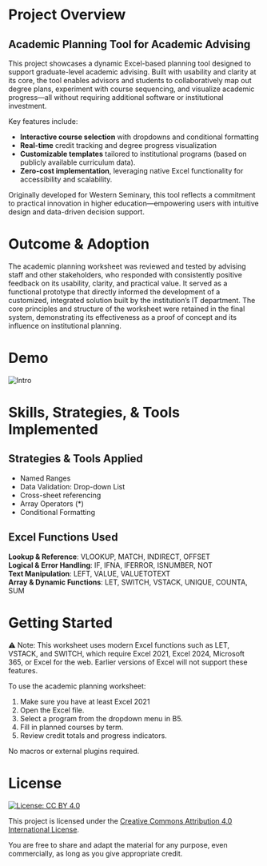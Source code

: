 # Project Overview

## Academic Planning Tool for Academic Advising
This project showcases a dynamic Excel-based planning tool designed to support graduate-level academic advising. Built with usability and clarity at its core, the tool enables advisors and students to collaboratively map out degree plans, experiment with course sequencing, and visualize academic progress—all without requiring additional software or institutional investment.

Key features include:
- **Interactive course selection** with dropdowns and conditional formatting
- **Real-time** credit tracking and degree progress visualization
- **Customizable templates** tailored to institutional programs (based on publicly available curriculum data).
- **Zero-cost implementation**, leveraging native Excel functionality for accessibility and scalability.

Originally developed for Western Seminary, this tool reflects a commitment to practical innovation in higher education—empowering users with intuitive design and data-driven decision support.

# Outcome & Adoption
The academic planning worksheet was reviewed and tested by advising staff and other stakeholders, who responded with consistently positive feedback on its usability, clarity, and practical value. It served as a functional prototype that directly informed the development of a customized, integrated solution built by the institution’s IT department. The core principles and structure of the worksheet were retained in the final system, demonstrating its effectiveness as a proof of concept and its influence on institutional planning.

# Demo

![Intro](https://github.com/user-attachments/assets/68ef29b6-0503-4738-b6cf-372eb59393e7)


# Skills, Strategies, & Tools Implemented

## Strategies & Tools Applied
- Named Ranges
- Data Validation: Drop-down List
- Cross-sheet referencing
- Array Operators (\*)
- Conditional Formatting

## Excel Functions Used

**Lookup & Reference**: VLOOKUP, MATCH, INDIRECT, OFFSET  
**Logical & Error Handling**: IF, IFNA, IFERROR, ISNUMBER, NOT  
**Text Manipulation**: LEFT, VALUE, VALUETOTEXT  
**Array & Dynamic Functions**: LET, SWITCH, VSTACK, UNIQUE, COUNTA, SUM

# Getting Started

⚠️ Note: This worksheet uses modern Excel functions such as LET, VSTACK, and SWITCH, which require Excel 2021, Excel 2024, Microsoft 365, or Excel for the web. Earlier versions of Excel will not support these features.

To use the academic planning worksheet:

1. Make sure you have at least Excel 2021
2. Open the Excel file.
3. Select a program from the dropdown menu in B5.
4. Fill in planned courses by term.
5. Review credit totals and progress indicators.

No macros or external plugins required.

# License
[![License: CC BY 4.0](https://img.shields.io/badge/License-CC%20BY%204.0-lightgrey.svg)](https://creativecommons.org/licenses/by/4.0/)

This project is licensed under the [Creative Commons Attribution 4.0 International License](https://creativecommons.org/licenses/by/4.0/).

You are free to share and adapt the material for any purpose, even commercially, as long as you give appropriate credit.
